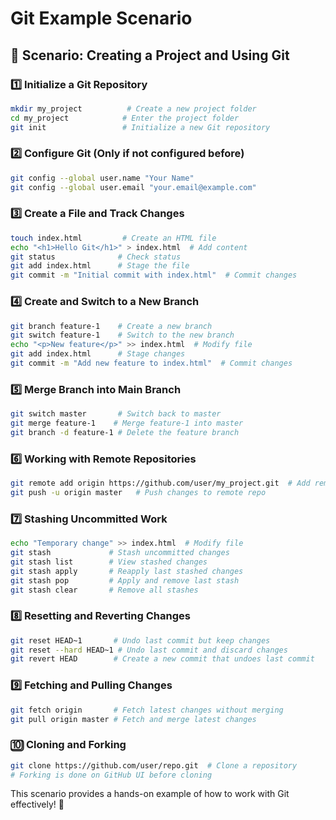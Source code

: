 # Git Example Scenario

## 🎯 Scenario: Creating a Project and Using Git

### 1️⃣ Initialize a Git Repository
```sh
mkdir my_project          # Create a new project folder
cd my_project            # Enter the project folder
git init                 # Initialize a new Git repository
```

### 2️⃣ Configure Git (Only if not configured before)
```sh
git config --global user.name "Your Name"
git config --global user.email "your.email@example.com"
```

### 3️⃣ Create a File and Track Changes
```sh
touch index.html         # Create an HTML file
echo "<h1>Hello Git</h1>" > index.html  # Add content
git status              # Check status
git add index.html      # Stage the file
git commit -m "Initial commit with index.html"  # Commit changes
```

### 4️⃣ Create and Switch to a New Branch
```sh
git branch feature-1    # Create a new branch
git switch feature-1    # Switch to the new branch
echo "<p>New feature</p>" >> index.html  # Modify file
git add index.html      # Stage changes
git commit -m "Add new feature to index.html"  # Commit changes
```

### 5️⃣ Merge Branch into Main Branch
```sh
git switch master       # Switch back to master
git merge feature-1    # Merge feature-1 into master
git branch -d feature-1 # Delete the feature branch
```

### 6️⃣ Working with Remote Repositories
```sh
git remote add origin https://github.com/user/my_project.git  # Add remote repo
git push -u origin master   # Push changes to remote repo
```

### 7️⃣ Stashing Uncommitted Work
```sh
echo "Temporary change" >> index.html  # Modify file
git stash             # Stash uncommitted changes
git stash list        # View stashed changes
git stash apply       # Reapply last stashed changes
git stash pop         # Apply and remove last stash
git stash clear       # Remove all stashes
```

### 8️⃣ Resetting and Reverting Changes
```sh
git reset HEAD~1       # Undo last commit but keep changes
git reset --hard HEAD~1 # Undo last commit and discard changes
git revert HEAD        # Create a new commit that undoes last commit
```

### 9️⃣ Fetching and Pulling Changes
```sh
git fetch origin       # Fetch latest changes without merging
git pull origin master # Fetch and merge latest changes
```

### 🔟 Cloning and Forking
```sh
git clone https://github.com/user/repo.git  # Clone a repository
# Forking is done on GitHub UI before cloning
```

This scenario provides a hands-on example of how to work with Git effectively! 🚀

